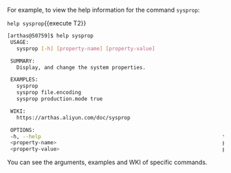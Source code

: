 For example, to view the help information for the command `sysprop`:

`help sysprop`{{execute T2}}

```bash
[arthas@50759]$ help sysprop
 USAGE:
   sysprop [-h] [property-name] [property-value]

 SUMMARY:
   Display, and change the system properties.

 EXAMPLES:
   sysprop
   sysprop file.encoding
   sysprop production.mode true

 WIKI:
   https://arthas.aliyun.com/doc/sysprop

 OPTIONS:
 -h, --help                                                           this help
 <property-name>                                                      property name
 <property-value>                                                     property value
```

You can see the arguments, examples and WKI of specific commands.
